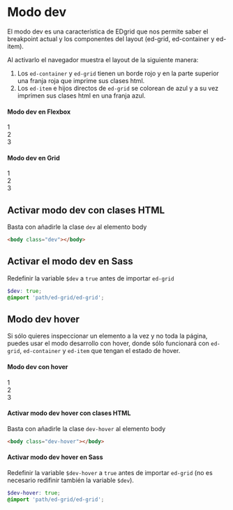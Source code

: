 # Modo dev

El modo dev es una característica de EDgrid que nos permite saber el breakpoint actual y los componentes del layout (ed-grid, ed-container y ed-item).

Al activarlo el navegador muestra el layout de la siguiente manera:

1. Los `ed-container` y `ed-grid` tienen un borde rojo y en la parte superior una franja roja que imprime sus clases html.
2. Los `ed-item` e hijos directos de `ed-grid` se colorean de azul y a su vez imprimen sus clases html en una franja azul.

<h4 class="s-mb-1">Modo dev en Flexbox</h4>
<div class="l-block">
    <div class="dev-demo">
        <div class="ed-container ed-grid-demo">
          <div class="ed-item s-30 lg-50">1</div>
          <div class="ed-item s-50 lg-25">2</div>
          <div class="ed-item s-20 lg-25">3</div>
        </div>
    </div>
</div>

<h4 class="s-mb-1">Modo dev en Grid</h4>
<div class="l-block">
 <div class="ed-grid-demo dev-demo">
     <div class="ed-grid s-grid-4">
       <div class="s-cols-2">1</div>
       <div class="s-cols-1">2</div>
       <div class="s-cols-1">3</div>
     </div>
 </div>
</div>

## Activar modo dev con clases HTML

Basta con añadirle la clase `dev` al elemento body

```html
<body class="dev"></body>
```

## Activar el modo dev en Sass

Redefinir la variable `$dev` a `true` antes de importar `ed-grid`

```scss
$dev: true;
@import 'path/ed-grid/ed-grid';
```

## Modo dev hover

Si sólo quieres inspeccionar un elemento a la vez y no toda la página, puedes usar el modo desarrollo con hover, donde sólo funcionará con `ed-grid`, `ed-container` y `ed-item` que tengan el estado de hover.

<h4 class="s-mb-1">Modo dev con hover</h4>
<div class="l-section">
 <div class="ed-grid-demo dev-demo-hover">
     <div class="ed-grid s-grid-4">
       <div class="s-cols-2">1</div>
       <div class="s-cols-1">2</div>
       <div class="s-cols-1">3</div>
     </div>
 </div>
</div>

<h4 class="s-mb-1">Activar modo dev hover con clases HTML</h4>

Basta con añadirle la clase `dev-hover` al elemento body

```html
<body class="dev-hover"></body>
```

<h4 class="s-mb-1">Activar modo dev hover en Sass</h4>

Redefinir la variable `$dev-hover` a `true` antes de importar `ed-grid` (no es necesario redifinir también la variable `$dev`).

```scss
$dev-hover: true;
@import 'path/ed-grid/ed-grid';
```

